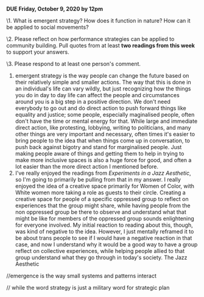 **DUE Friday, October 9, 2020 by 12pm** 

\1. What is emergent strategy? How does it function in nature? How can it be applied to social movements?

\2. Please reflect on how performance strategies can be applied to community building. Pull quotes from at least **two readings from this week** to support your answers. 

\3. Please respond to at least one person's comment. 



1. emergent strategy is the way people can change the future based on their relatively simple and smaller actions. The way that this is done in an individual's life can vary wildly, but just recognizing how the things you do in day to day life can affect the people and circumstances around you is a big step in a positive direction. We don't need everybody to go out and do direct action to push forward things like equality and justice; some people, especially maginalised people, often don't have the time or mental energy for that. While large and immediate direct action, like protesting, lobbying, writing to politicians, and many other things are very important and necessary, often times it's easier to bring people to the idea that when things come up in conversation, to push back against bigotry and stand for marginalised people. Just making people aware of things and getting them to help in trying to make more inclusive spaces is also a huge force for good, and often a lot easier than the more direct action I mentioned before.
2. I've really enjoyed the readings from *Experiments in a Jazz Aesthetic*, so I'm going to primarily be pulling from that in my answer. I really enjoyed the idea of a creative space primarily for Women of Color, with White women more taking a role as guests to their circle. Creating a creative space for people of a specific oppressed group to reflect on experiences that the group might share, while having people from the non oppressed group be there to observe and understand what that might be like for members of the oppressed group sounds enlightening for everyone involved. My initial reaction to reading about this, though, was kind of negative to the idea. However, I just mentally reframed it to be about trans people to see if I would have a negative reaction in that case, and now I understand why it would be a good way to have a group reflect on collective experiences, while helping people allied to that group understand what they go through in today's society. The Jazz Aesthetic 

//emergence is the way small systems and patterns interact

// while the word strategy is just a military word for strategic plan

